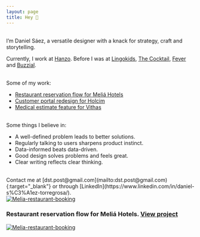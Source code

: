 ```yaml
---
layout: page
title: Hey 👋 
---
```



<br>
I’m Daniel Sáez, a versatile designer with a knack for strategy, craft and storytelling. 

Currently, I work at [Hanzo](https://hanzo.es/). Before I was at [Lingokids](https://lingokids.com/), [The Cocktail](https://the-cocktail.com/en), [Fever](https://feverup.com/) and [Buzzial](https://buzzial.com/).

<br>
Some of my work:

- [Restaurant reservation flow for Meliá Hotels](https://danielszt.github.io/projects/reservation-process/)
- [Customer portal redesign for Holcim](https://danielszt.github.io/projects/customer-portal/)
- [Medical estimate feature for Vithas](https://danielszt.github.io/projects/medical-estimates/)

<br>
Some things I believe in:

- A well-defined problem leads to better solutions.
- Regularly talking to users sharpens product instinct.
- Data-informed beats data-driven.
- Good design solves problems and feels great.
- Clear writing reflects clear thinking.

<br>
Contact me at [dst.post@gmail.com](mailto:dst.post@gmail.com){:target="_blank"} or through [LinkedIn](https://www.linkedin.com/in/daniel-s%C3%A1ez-torregrosa/).









<br>
<a href="https://danielszt.github.io/projects/reservation-process" target="_blank"><img src="{{ https://danielszt.github.io/ }}/assets/mb1.png" alt="Melia-restaurant-booking" class="inline"/></a>


### Restaurant reservation flow for Meliá Hotels. [View project](https://danielszt.github.io/projects/reservation-process/)


<a href="{{ https://danielszt.github.io/ }}/assets/mb1.png" target="_blank"><img src="{{ https://danielszt.github.io/ }}/assets/mb1.png" alt="Melia-restaurant-booking" class="inline"/></a>

